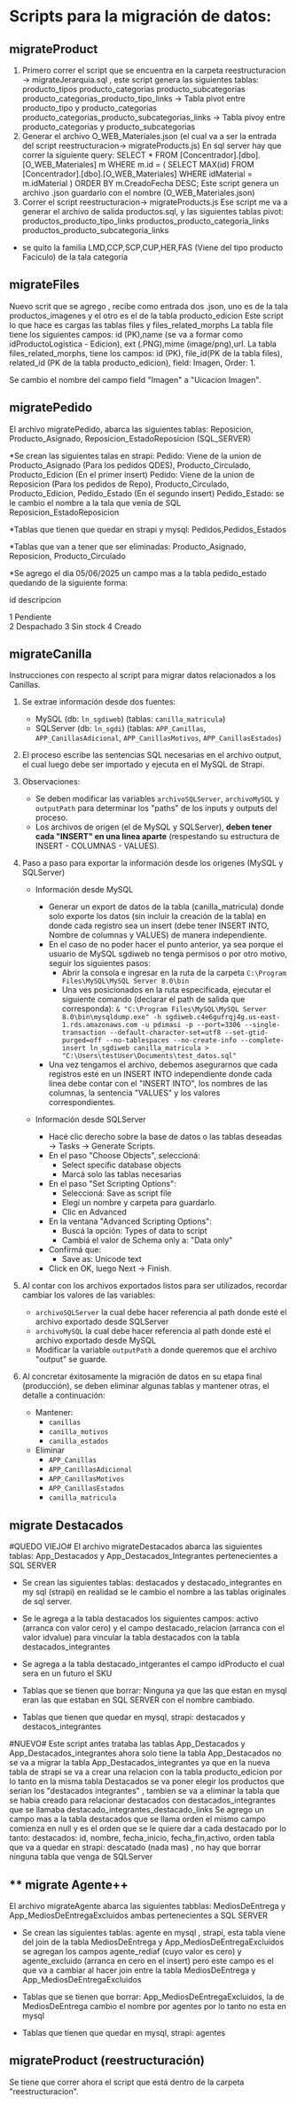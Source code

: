 # Scripts para la migración de datos:  

## **migrateProduct**  
1) Primero correr el script que se encuentra en la carpeta reestructuracion -> migrateJerarquia.sql , este script genera las siguientes tablas:
producto_tipos
producto_categorias
producto_subcategorias
producto_categorias_producto_tipo_links                -> Tabla pivot entre producto_tipo y producto_categorias
producto_categorias_producto_subcategorias_links       -> Tabla pivoy entre producto_categorias y producto_subcategorias
2) Generar el archivo O_WEB_Materiales.json (el cual va a ser la entrada del script reestructuracion-> migrateProducts.js)
En sql server hay que correr la siguiente query:
SELECT *
FROM [Concentrador].[dbo].[O_WEB_Materiales] m
WHERE m.id = (
    SELECT MAX(id)
    FROM [Concentrador].[dbo].[O_WEB_Materiales]
    WHERE idMaterial = m.idMaterial 
)
ORDER BY m.CreadoFecha DESC;
Este script genera un archivo .json guardarlo con el nombre (O_WEB_Materiales.json)
3) Correr el script reestructuracion-> migrateProducts.js
Ese script me va a generar el archivo de salida productos.sql, y las siguientes tablas pivot:
productos_producto_tipo_links
productos_producto_categoria_links
productos_producto_subcategoria_links

* se quito la familia LMD,CCP,SCP,CUP,HER,FAS (Viene del tipo producto Faciculo) de la tala categoria

## **migrateFiles**
Nuevo scrit que se agrego , recibe como entrada dos .json, uno es de la tala productos_imagenes y el otro es el de la tabla producto_edicion
Este script lo que hace es cargas las tablas files y files_related_morphs
La tabla file tiene los siguientes campos: id (PK),name (se va a formar como idProductoLogistica - Edicion), ext (.PNG),mime (image/png),url.
La tabla files_related_morphs, tiene los campos: id (PK), file_id(PK de la tabla files), related_id (PK de la tabla producto_edicion), field: Imagen, Order: 1.

Se cambio el nombre del campo field "Imagen" a "Uicacion Imagen".

## **migratePedido**
El archivo migratePedido, abarca las siguientes tablas:
Reposicion, Producto_Asignado, Reposicion_EstadoReposicion  (SQL_SERVER)

*Se crean las siguientes talas en strapi:
Pedido: Viene de la union de Producto_Asignado  (Para los pedidos QDES), Producto_Circulado,
Producto_Edicion  (En el primer insert)
Pedido: Viene de la union de Reposicion (Para los pedidos de Repo), Producto_Circulado, Producto_Edicion, Pedido_Estado (En el segundo insert)
Pedido_Estado: se le cambio el nombre a la tala que venia de SQL Reposicion_EstadoReposicion

*Tablas que tienen que quedar en strapi y mysql:
Pedidos,Pedidos_Estados

*Tablas que van a tener que ser eliminadas:
Producto_Asignado, Reposicion, Producto_Circulado

*Se agrego el dia 05/06/2025 un campo mas a la tabla pedido_estado quedando de la siguiente forma:

id              descripcion

1                  Pendiente  
2                  Despachado 
3                  Sin stock
4                  Creado  

## **migrateCanilla**
Instrucciones con respecto al script para migrar datos relacionados a los Canillas.

1. Se extrae información desde dos fuentes:
    - MySQL (db: `ln_sgdiweb`) (tablas: `canilla_matricula`)
    - SQLServer (db: `ln_sgdi`) (tablas: `APP_Canillas`, `APP_CanillasAdicional`, `APP_CanillasMotivos`, `APP_CanillasEstados`)

2. El proceso escribe las sentencias SQL necesarias en el archivo output, el cual luego debe ser importado y ejecuta en el MySQL de Strapi.

3. Observaciones:
    - Se deben modificar las variables `archivoSQLServer`, `archivoMySQL` y `outputPath` para determinar los "paths" de los inputs y outputs del proceso.
    - Los archivos de origen (el de MySQL y SQLServer), **deben tener cada "INSERT" en una linea aparte** (respestando su estructura de INSERT - COLUMNAS - VALUES).

4. Paso a paso para exportar la información desde los origenes (MySQL y SQLServer)
    - Información desde MySQL
        - Generar un export de datos de la tabla (canilla_matricula) donde solo exporte los datos (sin incluir la creación de la tabla) en donde cada registro sea un insert (debe tener INSERT INTO, Nombre de columnas y VALUES) de manera independiente.
        - En el caso de no poder hacer el punto anterior, ya sea porque el usuario de MySQL sgdiweb no tenga permisos o por otro motivo, seguir los siguientes pasos:
            - Abrir la consola e ingresar en la ruta de la carpeta `C:\Program Files\MySQL\MySQL Server 8.0\bin`
            - Una ves posicionados en la ruta especificada, ejecutar el siguiente comando (declarar el path de salida que corresponda): `& "C:\Program Files\MySQL\MySQL Server 8.0\bin\mysqldump.exe" -h sgdiweb.c4e6gufrqj4g.us-east-1.rds.amazonaws.com -u pdimasi -p --port=3306 --single-transaction --default-character-set=utf8 --set-gtid-purged=off --no-tablespaces --no-create-info --complete-insert ln_sgdiweb canilla_matricula > "C:\Users\testUser\Documents\test_datos.sql"`
        - Una vez tengamos el archivo, debemos asegurarnos que cada registros esté en un INSERT INTO independiente donde cada linea debe contar con el "INSERT INTO", los nombres de las columnas, la sentencia "VALUES" y los valores correspondientes.

    - Información desde SQLServer
        - Hacé clic derecho sobre la base de datos o las tablas deseadas → Tasks → Generate Scripts.
        - En el paso "Choose Objects", seleccioná:
            - Select specific database objects
            - Marcá solo las tablas necesarias
        - En el paso "Set Scripting Options":
            - Seleccioná: Save as script file
            - Elegí un nombre y carpeta para guardarlo.
            - Clic en Advanced
        - En la ventana "Advanced Scripting Options":
            - Buscá la opción: Types of data to script
            - Cambiá el valor de Schema only a: "Data only"
        - Confirmá que:
            - Save as: Unicode text
        - Click en OK, luego Next → Finish.

5. Al contar con los archivos exportados listos para ser utilizados, recordar cambiar los valores de las variables:
    - `archivoSQLServer` la cual debe hacer referencia al path donde esté el archivo exportado desde SQLServer
    - `archivoMySQL` la cual debe hacer referencia al path donde esté el archivo exportado desde MySQL
    - Modificar la variable `outputPath` a donde queremos que el archivo "output" se guarde.

6. Al concretar éxitosamente la migración de datos en su etapa final (producción), se deben eliminar algunas tablas y mantener otras, el detalle a continuación:
    - Mantener:
        - `canillas`
        - `canilla_motivos`
        - `canilla_estados`
    - Eliminar
        - `APP_Canillas`
        - `APP_CanillasAdicional`
        - `APP_CanillasMotivos`
        - `APP_CanillasEstados`
        - `canilla_matricula`

## **migrate Destacados**       

#QUEDO VIEJO#
El archivo migrateDestacados abarca las siguientes tablas:
App_Destacados y App_Destacados_Integrantes pertenecientes a SQL SERVER

* Se crean las siguientes tablas: destacados y destacado_integrantes en my sql (strapi) en realidad se le cambio el nombre a las tablas originales de sql server.

* Se le agrega a la tabla destacados los siguientes campos: activo (arranca con valor cero) y el campo destacado_relacion (arranca con el valor idvalue) para vincular la tabla destacados con la tabla destacados_integrantes
* Se agrega a la tabla destacado_intgerantes el campo idProducto el cual sera en un futuro el SKU

* Tablas que se tienen que borrar: Ninguna ya que las que estan en mysql eran las que estaban en SQL SERVER con el nombre cambiado.

* Tablas que tienen que quedar en mysql, strapi: destacados y destacos_integrantes

#NUEVO#
Este script antes trataba las tablas App_Destacados y App_Destacados_integrantes
ahora solo tiene la tabla App_Destacados no se va a migrar la tabla App_Destacados_integrantes
ya que en la nueva tabla de strapi se va a crear una relacion con la tabla producto_edicion
por lo tanto en la misma tabla Destacados se va  poner elegir los productos que serian los 
"destacados integrantes" , tambien se va a eliminar la tabla que se habia creado para relacionar destacados
con destacados_integrantes que se llamaba  destacado_integrantes_destacado_links 
Se agrego un campo mas a la tabla destacados que se llama orden el mismo campo comienza en null
y es el orden que se le quiere dar a cada destacado por lo tanto:
destacados: id, nombre, fecha_inicio, fecha_fin,activo, orden
tabla que va a quedar en strapi: descatado (nada mas) , no hay que borrar ninguna tabla que venga de SQLServer

## ** migrate Agente++

El archivo migrateAgente abarca las siguientes tabblas:
MediosDeEntrega y App_MediosDeEntregaExcluidos ambas pertenecientes a SQL SERVER

* Se crean las siguientes tablas: agente en mysql , strapi, esta tabla viene del join de la tabla MediosDeEntrega y App_MediosDeEntregaExcluidos se agregan los campos agente_rediaf (cuyo valor es cero) y agente_excluido (arranca en cero en el insert) pero este campo es el que va a cambiar al hacer join entre la tabla MediosDeEntrega y App_MediosDeEntregaExcluidos

* Tablas que se tienen que borrar: App_MediosDeEntregaExcluidos, la de MediosDeEntrega cambio el nombre por agentes por lo tanto no esta en mysql

* Tablas que tienen que quedar en mysql, strapi: agentes

## **migrateProduct**  (reestructuración)
Se tiene que correr ahora el script que está dentro de la carpeta "reestructuracion".